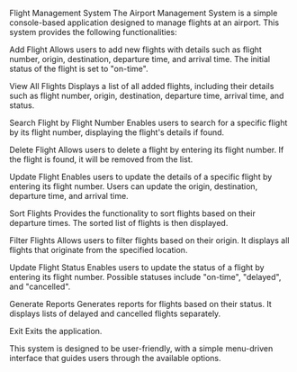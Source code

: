 Flight Management System
The Airport Management System is a simple console-based application designed to manage flights at an airport. This system provides the following functionalities:

Add Flight
Allows users to add new flights with details such as flight number, origin, destination, departure time, and arrival time. The initial status of the flight is set to "on-time".

View All Flights
Displays a list of all added flights, including their details such as flight number, origin, destination, departure time, arrival time, and status.

Search Flight by Flight Number
Enables users to search for a specific flight by its flight number, displaying the flight's details if found.

Delete Flight
Allows users to delete a flight by entering its flight number. If the flight is found, it will be removed from the list.

Update Flight
Enables users to update the details of a specific flight by entering its flight number. Users can update the origin, destination, departure time, and arrival time.

Sort Flights
Provides the functionality to sort flights based on their departure times. The sorted list of flights is then displayed.

Filter Flights
Allows users to filter flights based on their origin. It displays all flights that originate from the specified location.

Update Flight Status
Enables users to update the status of a flight by entering its flight number. Possible statuses include "on-time", "delayed", and "cancelled".

Generate Reports
Generates reports for flights based on their status. It displays lists of delayed and cancelled flights separately.

Exit
Exits the application.

This system is designed to be user-friendly, with a simple menu-driven interface that guides users through the available options.